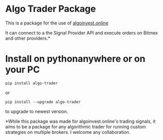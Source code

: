 # Algo Trader Package

This is a package for the use of [algoinvest.online](https://www.algoinvst.online)

It can connect to a the Signal Provider API and execute orders on Bitmex and other providers.*

# Install on pythonanywhere or on your PC

```
pip install algo-trader
```

or

```
pip install --upgrade algo-trader
```

to upgrade to newest version.

*While this package was made for algoinvest.online's trading signals, it aims to be a package for any algorithmic trader for running custom strategies on multiple brokers. I welcome any collaboration.
